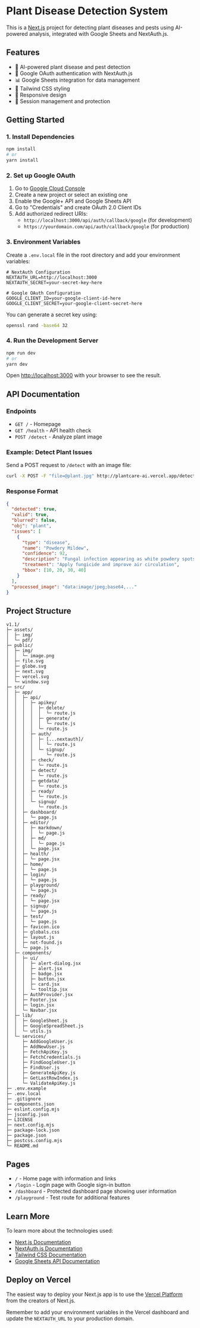# Plant Disease Detection System

This is a [Next.js](https://nextjs.org) project for detecting plant diseases and pests using AI-powered analysis, integrated with Google Sheets and NextAuth.js.

## Features

- 🌱 AI-powered plant disease and pest detection
- 🔐 Google OAuth authentication with NextAuth.js
- 📊 Google Sheets integration for data management
- 🎨 Tailwind CSS styling
- 📱 Responsive design
- 🔄 Session management and protection

## Getting Started

### 1. Install Dependencies

```bash
npm install
# or
yarn install
```

### 2. Set up Google OAuth

1. Go to [Google Cloud Console](https://console.cloud.google.com/)
2. Create a new project or select an existing one
3. Enable the Google+ API and Google Sheets API
4. Go to "Credentials" and create OAuth 2.0 Client IDs
5. Add authorized redirect URIs:
   - `http://localhost:3000/api/auth/callback/google` (for development)
   - `https://yourdomain.com/api/auth/callback/google` (for production)

### 3. Environment Variables

Create a `.env.local` file in the root directory and add your environment variables:

```env
# NextAuth Configuration
NEXTAUTH_URL=http://localhost:3000
NEXTAUTH_SECRET=your-secret-key-here

# Google OAuth Configuration
GOOGLE_CLIENT_ID=your-google-client-id-here
GOOGLE_CLIENT_SECRET=your-google-client-secret-here
```

You can generate a secret key using:
```bash
openssl rand -base64 32
```

### 4. Run the Development Server

```bash
npm run dev
# or
yarn dev
```

Open [http://localhost:3000](http://localhost:3000) with your browser to see the result.

## API Documentation

### Endpoints

- `GET /` - Homepage
- `GET /health` - API health check
- `POST /detect` - Analyze plant image

### Example: Detect Plant Issues

Send a POST request to `/detect` with an image file:

```bash
curl -X POST -F "file=@plant.jpg" http://plantcare-ai.vercel.app/detect
```

### Response Format

```json
{
  "detected": true,
  "valid": true,
  "blurred": false,
  "obj": "plant",
  "issues": [
    {
      "type": "disease",
      "name": "Powdery Mildew",
      "confidence": 92,
      "description": "Fungal infection appearing as white powdery spots",
      "treatment": "Apply fungicide and improve air circulation",
      "bbox": [10, 20, 30, 40]
    }
  ],
  "processed_image": "data:image/jpeg;base64,..."
}
```

## Project Structure

```
v1.1/
├─ assets/
│  ├─ img/
│  └─ pdf/
├─ public/
│  ├─ img/
│  │  └─ image.png
│  ├─ file.svg
│  ├─ globe.svg
│  ├─ next.svg
│  ├─ vercel.svg
│  └─ window.svg
├─ src/
│  ├─ app/
│  │  ├─ api/
│  │  │  ├─ apikey/
│  │  │  │  ├─ delete/
│  │  │  │  │  └─ route.js
│  │  │  │  ├─ generate/
│  │  │  │  │  └─ route.js
│  │  │  │  └─ route.js
│  │  │  ├─ auth/
│  │  │  │  ├─ [...nextauth]/
│  │  │  │  │  └─ route.js
│  │  │  │  └─ signup/
│  │  │  │     └─ route.js
│  │  │  ├─ check/
│  │  │  │  └─ route.js
│  │  │  ├─ detect/
│  │  │  │  └─ route.js
│  │  │  ├─ getdata/
│  │  │  │  └─ route.js
│  │  │  ├─ ready/
│  │  │  │  └─ route.js
│  │  │  └─ signup/
│  │  │     └─ route.js
│  │  ├─ dashboard/
│  │  │  └─ page.js
│  │  ├─ editor/
│  │  │  ├─ markdown/
│  │  │  │  └─ page.js
│  │  │  ├─ md/
│  │  │  │  └─ page.js
│  │  │  └─ page.jsx
│  │  ├─ health/
│  │  │  └─ page.jsx
│  │  ├─ home/
│  │  │  └─ page.js
│  │  ├─ login/
│  │  │  └─ page.js
│  │  ├─ playground/
│  │  │  └─ page.js
│  │  ├─ ready/
│  │  │  └─ page.jsx
│  │  ├─ signup/
│  │  │  └─ page.js
│  │  ├─ test/
│  │  │  └─ page.js
│  │  ├─ favicon.ico
│  │  ├─ globals.css
│  │  ├─ layout.js
│  │  ├─ not-found.js
│  │  └─ page.js
│  ├─ components/
│  │  ├─ ui/
│  │  │  ├─ alert-dialog.jsx
│  │  │  ├─ alert.jsx
│  │  │  ├─ badge.jsx
│  │  │  ├─ button.jsx
│  │  │  ├─ card.jsx
│  │  │  └─ tooltip.jsx
│  │  ├─ AuthProvider.jsx
│  │  ├─ Footer.jsx
│  │  ├─ login.jsx
│  │  └─ Navbar.jsx
│  ├─ lib/
│  │  ├─ GoogleSheet.js
│  │  ├─ GoogleSpreadSheet.js
│  │  └─ utils.js
│  └─ services/
│     ├─ AddGoogleUser.js
│     ├─ AddNewUser.js
│     ├─ FetchApiKey.js
│     ├─ FetchCredentials.js
│     ├─ FindGoogleUser.js
│     ├─ FindUser.js
│     ├─ GenerateApiKey.js
│     ├─ GetLastRowIndex.js
│     └─ ValidateApiKey.js
├─ .env.example
├─ .env.local
├─ .gitignore
├─ components.json
├─ eslint.config.mjs
├─ jsconfig.json
├─ LICENSE
├─ next.config.mjs
├─ package-lock.json
├─ package.json
├─ postcss.config.mjs
└─ README.md
```

## Pages

- `/` - Home page with information and links
- `/login` - Login page with Google sign-in button
- `/dashboard` - Protected dashboard page showing user information
- `/playground` - Test route for additional features

## Learn More

To learn more about the technologies used:

- [Next.js Documentation](https://nextjs.org/docs)
- [NextAuth.js Documentation](https://next-auth.js.org/)
- [Tailwind CSS Documentation](https://tailwindcss.com/docs)
- [Google Sheets API Documentation](https://developers.google.com/sheets/api)

## Deploy on Vercel

The easiest way to deploy your Next.js app is to use the [Vercel Platform](https://vercel.com/new?utm_medium=default-template&filter=next.js&utm_source=create-next-app&utm_campaign=create-next-app-readme) from the creators of Next.js.

Remember to add your environment variables in the Vercel dashboard and update the `NEXTAUTH_URL` to your production domain.
